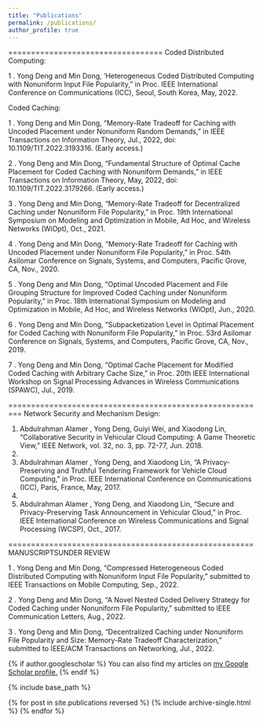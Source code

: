 ```yaml
---
title: "Publications"
permalink: /publications/
author_profile: true
---
```


==================================
Coded Distributed Computing: 

1 . Yong Deng and Min Dong, ‘Heterogeneous Coded Distributed Computing with Nonuniform Input File Popularity,” in Proc. IEEE International Conference on Communications (ICC), Seoul, South Korea, May, 2022. 

Coded Caching: 

1 . Yong Deng and Min Dong, “Memory-Rate Tradeoff for Caching with Uncoded Placement under Nonuniform Random Demands,” in IEEE Transactions on Information Theory, Jul., 2022, doi: 10.1109/TIT.2022.3193316. (Early access.) 

2 . Yong Deng and Min Dong, “Fundamental Structure of Optimal Cache Placement for Coded Caching with Nonuniform Demands,” in IEEE Transactions on Information Theory, May, 2022, doi: 10.1109/TIT.2022.3179266. (Early access.) 

3 . Yong Deng and Min Dong, “Memory-Rate Tradeoff for Decentralized Caching under Nonuniform File Popularity,” in Proc. 19th International Symposium on Modeling and Optimization in Mobile, Ad Hoc, and Wireless Networks (WiOpt), Oct., 2021. 

4 . Yong Deng and Min Dong, “Memory-Rate Tradeoff for Caching with Uncoded Placement under Nonuniform File Popularity,” in Proc. 54th Asilomar Conference on Signals, Systems, and Computers, Pacific Grove, CA, Nov., 2020. 

5 . Yong Deng and Min Dong, “Optimal Uncoded Placement and File Grouping Structure for Improved Coded Caching under Nonuniform Popularity,” in Proc. 18th International Symposium on Modeling and Optimization in Mobile, Ad Hoc, and Wireless Networks (WiOpt), Jun., 2020. 

6 . Yong Deng and Min Dong, “Subpacketization Level in Optimal Placement for Coded Caching with Nonuniform File Popularity,” in Proc. 53rd Asilomar Conference on Signals, Systems, and Computers, Pacific Grove, CA, Nov., 2019. 

7 . Yong Deng and Min Dong, “Optimal Cache Placement for Modified Coded Caching with Arbitrary Cache Size,” in Proc. 20th IEEE International Workshop on Signal Processing Advances in Wireless Communications (SPAWC), Jul., 2019. 

=========================================================
Network Security and Mechanism Design: 

1. Abdulrahman Alamer , Yong Deng, Guiyi Wei, and Xiaodong Lin, “Collaborative Security in Vehicular Cloud Computing: A Game Theoretic View,” IEEE Network, vol. 32, no. 3, pp. 72-77, Jun. 2018. 
2. 
3. Abdulrahman Alamer , Yong Deng, and Xiaodong Lin, “A Privacy-Preserving and Truthful Tendering Framework for Vehicle Cloud Computing,” in Proc. IEEE International Conference on Communications (ICC), Paris, France, May, 2017. 
4. 
5. Abdulrahman Alamer , Yong Deng, and Xiaodong Lin, “Secure and Privacy-Preserving Task Announcement in Vehicular Cloud,” in Proc. IEEE International Conference on Wireless Communications and Signal Processing (WCSP), Oct., 2017. 

======================================================
MANUSCRIPTSUNDER REVIEW 

1 . Yong Deng and Min Dong, “Compressed Heterogeneous Coded Distributed Computing with Nonuniform Input File Popularity,” submitted to IEEE Transactions on Mobile Computing, Sep., 2022. 

2 . Yong Deng and Min Dong, “A Novel Nested Coded Delivery Strategy for Coded Caching under Nonuniform File Popularity,” submitted to IEEE Communication Letters, Aug., 2022. 

3 . Yong Deng and Min Dong, “Decentralized Caching under Nonuniform File Popularity and Size: Memory-Rate Tradeoff Characterization,” submitted to IEEE/ACM Transactions on Networking, Jul., 2022.

{% if author.googlescholar %}
  You can also find my articles on <u><a href="{{author.googlescholar}}">my Google Scholar profile</a>.</u>
{% endif %}

{% include base_path %}

{% for post in site.publications reversed %}
  {% include archive-single.html %}
{% endfor %}
